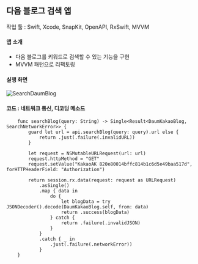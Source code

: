 ## 다음 블로그 검색 앱
작업 툴 : Swift, Xcode, SnapKit, OpenAPI, RxSwift, MVVM
#### 앱 소개
* 다음 블로그를 키워드로 검색할 수 있는 기능을 구현
* MVVM 패턴으로 리팩토링
#### 실행 화면
![SearchDaumBlog](https://github.com/shimdy1013/SearchDaumBlog/assets/79740101/81cd18c1-d44c-47c2-91b3-68bdf359dfa6)
#### 코드 : 네트워크 통신, 디코딩 메소드
```
    func searchBlog(query: String) -> Single<Result<DaumKakaoBlog, SearchNetworkError>> {
        guard let url = api.searchBlog(query: query).url else {
            return .just(.failure(.invalidURL))
        }
        
        let request = NSMutableURLRequest(url: url)
        request.httpMethod = "GET"
        request.setValue("KakaoAK 820e80014bffc814b1c6d5e49baa517d", forHTTPHeaderField: "Authorization")
        
        return session.rx.data(request: request as URLRequest) 
            .asSingle()
            .map { data in
                do {
                    let blogData = try JSONDecoder().decode(DaumKakaoBlog.self, from: data)
                    return .success(blogData)
                } catch {
                    return .failure(.invalidJSON)
                }
            }
            .catch { _ in
                .just(.failure(.networkError))
            }
    }
```
